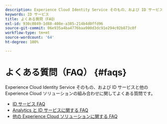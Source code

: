 ```yaml
---
description: Experience Cloud Identity Service そのもの、および ID サービスと他の Experience Cloud ソリューションの組み合わせに関してよくある質問です。
keywords: ID サービス
title: よくある質問（FAQ）
exl-id: 930c0849-1d88-408e-a385-214b4d0ffd96
source-git-commit: 06e935a4ba4776baa900d3dc91e294c92b873c0f
workflow-type: tm+mt
source-wordcount: '64'
ht-degree: 100%

---
```


# よくある質問（FAQ） {#faqs}

Experience Cloud Identity Service そのもの、および ID サービスと他の Experience Cloud ソリューションの組み合わせに関してよくある質問です。

* [ID サービス FAQ](faq.md)
* [Analytics と ID サービスに関する FAQ](analytics-faq.md)
* [他の Experience Cloud ソリューションに関する FAQ](other-faq.md)
